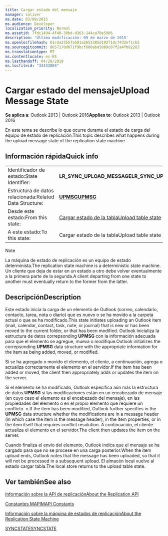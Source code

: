 ```yaml
---
title: Cargar estado del mensaje
manager: soliver
ms.date: 03/09/2015
ms.audience: Developer
localization_priority: Normal
ms.assetid: 7fdc1494-4f40-38bd-d363-144ca70e5906
description: 'Última modificación: 09 de marzo de 2015'
ms.openlocfilehash: 61cda23557a501a2651385d192f1dc7432ef1cb5
ms.sourcegitcommit: 8657170d071f9bcf680aba50b9c07f2a4fb82283
ms.translationtype: MT
ms.contentlocale: es-ES
ms.lasthandoff: 04/28/2019
ms.locfileid: "33433804"
---
```

# <a name="upload-message-state"></a><span data-ttu-id="6e758-103">Cargar estado del mensaje</span><span class="sxs-lookup"><span data-stu-id="6e758-103">Upload Message State</span></span>

  
  
<span data-ttu-id="6e758-104">**Se aplica a**: Outlook 2013 | Outlook 2016</span><span class="sxs-lookup"><span data-stu-id="6e758-104">**Applies to**: Outlook 2013 | Outlook 2016</span></span> 
  
 <span data-ttu-id="6e758-105">En este tema se describe lo que ocurre durante el estado de carga del equipo de estado de replicación.</span><span class="sxs-lookup"><span data-stu-id="6e758-105">This topic describes what happens during the upload message state of the replication state machine.</span></span> 
  
## <a name="quick-info"></a><span data-ttu-id="6e758-106">Información rápida</span><span class="sxs-lookup"><span data-stu-id="6e758-106">Quick info</span></span>

|||
|:-----|:-----|
|<span data-ttu-id="6e758-107">Identificador de estado:</span><span class="sxs-lookup"><span data-stu-id="6e758-107">State Identifier:</span></span>  <br/> |<span data-ttu-id="6e758-108">**LR_SYNC_UPLOAD_MESSAGE**</span><span class="sxs-lookup"><span data-stu-id="6e758-108">**LR_SYNC_UPLOAD_MESSAGE**</span></span> <br/> |
|<span data-ttu-id="6e758-109">Estructura de datos relacionada:</span><span class="sxs-lookup"><span data-stu-id="6e758-109">Related Data Structure:</span></span>  <br/> |<span data-ttu-id="6e758-110">**[UPMSG](upmsg.md)**</span><span class="sxs-lookup"><span data-stu-id="6e758-110">**[UPMSG](upmsg.md)**</span></span> <br/> |
|<span data-ttu-id="6e758-111">Desde este estado:</span><span class="sxs-lookup"><span data-stu-id="6e758-111">From this state:</span></span>  <br/> |[<span data-ttu-id="6e758-112">Cargar estado de la tabla</span><span class="sxs-lookup"><span data-stu-id="6e758-112">Upload table state</span></span>](upload-table-state.md) <br/> |
|<span data-ttu-id="6e758-113">A este estado:</span><span class="sxs-lookup"><span data-stu-id="6e758-113">To this state:</span></span>  <br/> |<span data-ttu-id="6e758-114">Cargar estado de la tabla</span><span class="sxs-lookup"><span data-stu-id="6e758-114">Upload table state</span></span>  <br/> |
   
> [!NOTE]
> <span data-ttu-id="6e758-115">La máquina de estado de replicación es un equipo de estado determinista.</span><span class="sxs-lookup"><span data-stu-id="6e758-115">The replication state machine is a deterministic state machine.</span></span> <span data-ttu-id="6e758-116">Un cliente que deja de estar en un estado a otro debe volver eventualmente a la primera parte de la segunda.</span><span class="sxs-lookup"><span data-stu-id="6e758-116">A client departing from one state to another must eventually return to the former from the latter.</span></span> 
  
## <a name="description"></a><span data-ttu-id="6e758-117">Descripción</span><span class="sxs-lookup"><span data-stu-id="6e758-117">Description</span></span>

<span data-ttu-id="6e758-118">Este estado inicia la carga de un elemento de Outlook (correo, calendario, contacto, tarea, nota o diario) que es nuevo o se ha movido a la carpeta actual o que se ha modificado.</span><span class="sxs-lookup"><span data-stu-id="6e758-118">This state initiates uploading an Outlook item (mail, calendar, contact, task, note, or journal) that is new or has been moved to the current folder, or that has been modified.</span></span> <span data-ttu-id="6e758-119">Outlook inicializa la estructura de datos correpsonding **UPMSG** con la información adecuada para que el elemento se agregue, mueva o modifique.</span><span class="sxs-lookup"><span data-stu-id="6e758-119">Outlook initializes the correpsonding **UPMSG** data structure with the appropriate information for the item as being added, moved, or modified.</span></span> 
  
<span data-ttu-id="6e758-120">Si se ha agregado o movido el elemento, el cliente, a continuación, agrega o actualiza correctamente el elemento en el servidor.</span><span class="sxs-lookup"><span data-stu-id="6e758-120">If the item has been added or moved, the client then appropriately adds or updates the item on the server.</span></span> 
  
<span data-ttu-id="6e758-121">Si el elemento se ha modificado, Outlook especifica aún más la estructura de datos **UPMSG** si las modificaciones están en un encabezado de mensaje (en cuyo caso el elemento es el encabezado del mensaje), en las propiedades del elemento o en el propio elemento que requiere un conflicto. n.</span><span class="sxs-lookup"><span data-stu-id="6e758-121">If the item has been modified, Outlook further specifies in the **UPMSG** data structure whether the modifications are in a message header (in which case the item is the message header), in the item properties, or in the item itself that requires conflict resolution.</span></span> <span data-ttu-id="6e758-122">A continuación, el cliente actualiza el elemento en el servidor.</span><span class="sxs-lookup"><span data-stu-id="6e758-122">The client then updates the item on the server.</span></span> 
  
<span data-ttu-id="6e758-123">Cuando finaliza el envío del elemento, Outlook indica que el mensaje se ha cargado para que no se procese en una carga posterior.</span><span class="sxs-lookup"><span data-stu-id="6e758-123">When the item upload ends, Outlook notes that the message has been uploaded, so that it will not be processed in a subsequent upload.</span></span> <span data-ttu-id="6e758-124">El almacén local vuelve al estado cargar tabla.</span><span class="sxs-lookup"><span data-stu-id="6e758-124">The local store returns to the upload table state.</span></span>
  
## <a name="see-also"></a><span data-ttu-id="6e758-125">Ver también</span><span class="sxs-lookup"><span data-stu-id="6e758-125">See also</span></span>



[<span data-ttu-id="6e758-126">Información sobre la API de replicación</span><span class="sxs-lookup"><span data-stu-id="6e758-126">About the Replication API</span></span>](about-the-replication-api.md)
  
[<span data-ttu-id="6e758-127">Constantes MAPI</span><span class="sxs-lookup"><span data-stu-id="6e758-127">MAPI Constants</span></span>](mapi-constants.md)
  
[<span data-ttu-id="6e758-128">Información sobre la máquina de estados de replicación</span><span class="sxs-lookup"><span data-stu-id="6e758-128">About the Replication State Machine</span></span>](about-the-replication-state-machine.md)
  
[<span data-ttu-id="6e758-129">SYNCSTATE</span><span class="sxs-lookup"><span data-stu-id="6e758-129">SYNCSTATE</span></span>](syncstate.md)

